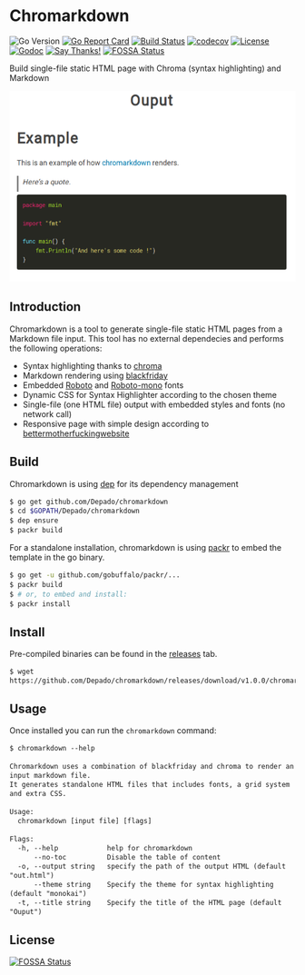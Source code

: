 # Chromarkdown

![Go Version](https://img.shields.io/badge/Go%20Version-latest-brightgreen.svg)
[![Go Report Card](https://goreportcard.com/badge/github.com/Depado/chromarkdown)](https://goreportcard.com/report/github.com/Depado/chromarkdown)
[![Build Status](https://drone.depado.eu/api/badges/Depado/chromarkdown/status.svg)](https://drone.depado.eu/Depado/chromarkdown)
[![codecov](https://codecov.io/gh/Depado/chromarkdown/branch/master/graph/badge.svg)](https://codecov.io/gh/Depado/chromarkdown)
[![License](https://img.shields.io/badge/license-MIT-blue.svg)](https://github.com/Depado/chromarkdown/blob/master/LICENSE)
[![Godoc](https://godoc.org/github.com/Depado/chromarkdown?status.svg)](https://godoc.org/github.com/Depado/chromarkdown)
[![Say Thanks!](https://img.shields.io/badge/Say%20Thanks-!-1EAEDB.svg)](https://saythanks.io/to/Depado)
[![FOSSA Status](https://app.fossa.io/api/projects/git%2Bgithub.com%2FDepado%2Fchromarkdown.svg?type=shield)](https://app.fossa.io/projects/git%2Bgithub.com%2FDepado%2Fchromarkdown?ref=badge_shield)

Build single-file static HTML page with Chroma (syntax highlighting) and Markdown

![screenshot](https://github.com/Depado/chromarkdown/blob/master/img/screenshot.png)

## Introduction

Chromarkdown is a tool to generate single-file static HTML pages from a
Markdown file input. This tool has no external dependecies and performs the
following operations:

- Syntax highlighting thanks to [chroma](https://github.com/alecthomas/chroma)
- Markdown rendering using [blackfriday](https://github.com/russross/blackfriday)
- Embedded [Roboto](https://fonts.google.com/specimen/Roboto) and 
[Roboto-mono](https://fonts.google.com/specimen/Roboto+Mono) fonts
- Dynamic CSS for Syntax Highlighter according to the chosen theme
- Single-file (one HTML file) output with embedded styles and fonts (no network 
call)
- Responsive page with simple design according to 
[bettermotherfuckingwebsite](http://bettermotherfuckingwebsite.com/)

## Build

Chromarkdown is using [dep](https://github.com/golang/dep) for its dependency
management

```sh
$ go get github.com/Depado/chromarkdown
$ cd $GOPATH/Depado/chromarkdown
$ dep ensure
$ packr build
```

For a standalone installation, chromarkdown is using [packr](https://github.com/gobuffalo/packr)
to embed the template in the go binary.

```sh
$ go get -u github.com/gobuffalo/packr/...
$ packr build
$ # or, to embed and install: 
$ packr install
```

## Install

Pre-compiled binaries can be found in the [releases](https://github.com/Depado/chromarkdown/releases)
tab.

```
$ wget https://github.com/Depado/chromarkdown/releases/download/v1.0.0/chromarkdown_linux_amd64
```

## Usage

Once installed you can run the `chromarkdown` command:

```
$ chromarkdown --help

Chromarkdown uses a combination of blackfriday and chroma to render an input markdown file.
It generates standalone HTML files that includes fonts, a grid system and extra CSS.

Usage:
  chromarkdown [input file] [flags]

Flags:
  -h, --help            help for chromarkdown
      --no-toc          Disable the table of content
  -o, --output string   specify the path of the output HTML (default "out.html")
      --theme string    Specify the theme for syntax highlighting (default "monokai")
  -t, --title string    Specify the title of the HTML page (default "Ouput")
```


## License
[![FOSSA Status](https://app.fossa.io/api/projects/git%2Bgithub.com%2FDepado%2Fchromarkdown.svg?type=large)](https://app.fossa.io/projects/git%2Bgithub.com%2FDepado%2Fchromarkdown?ref=badge_large)